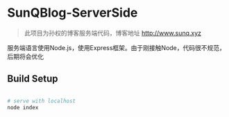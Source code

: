 # SunQBlog-ServerSide

> 此项目为孙权的博客服务端代码，博客地址 http://www.sunq.xyz

服务端语言使用Node.js，使用Express框架。由于刚接触Node，代码很不规范，后期将会优化

## Build Setup

``` bash

# serve with localhost
node index
```

